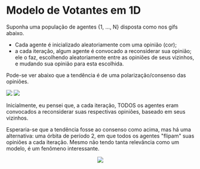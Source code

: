 # Modelo de Votantes em 1D 

Suponha uma população de agentes {1, ..., N} disposta como nos gifs abaixo. 
* Cada agente é inicializado aleatoriamente com uma opinião (cor); 
* a cada iteração, algum agente é convocado a reconsiderar sua opinião; ele o faz, escolhendo aleatoriamente entre as opiniões de seus vizinhos, e mudando sua opinião para esta escolhida.

Pode-se ver abaixo que a tendência é de uma polarização/consenso das opiniões.

![](https://media4.giphy.com/media/QYkQ00pFTlWKq52qyh/giphy.gif)
![](https://media1.giphy.com/media/cNeAntF728Caa3t1EF/giphy.gif)

Inicialmente, eu pensei que, a cada iteração, TODOS os agentes eram convocados a reconsiderar suas respectivas opiniões, baseado em seus vizinhos. 

Esperaria-se que a tendência fosse ao consenso como acima, mas há uma alternativa: uma órbita de período 2, em que todos os agentes "flipam" suas opiniões a cada iteração. Mesmo não tendo tanta relevância como um modelo, é um fenômeno interessante.

<p align="center">
<img src = "https://media2.giphy.com/media/cNeXir6JZALffvcvLD/giphy.gif">
</p>

